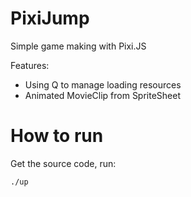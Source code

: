 # PixiJump

Simple game making with Pixi.JS 

Features:
 - Using Q to manage loading resources
 - Animated MovieClip from SpriteSheet

# How to run

Get the source code, run:

```
./up
```

